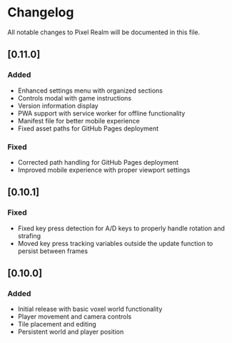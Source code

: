 # Changelog

All notable changes to Pixel Realm will be documented in this file.

## [0.11.0]

### Added

- Enhanced settings menu with organized sections
- Controls modal with game instructions
- Version information display
- PWA support with service worker for offline functionality
- Manifest file for better mobile experience
- Fixed asset paths for GitHub Pages deployment

### Fixed

- Corrected path handling for GitHub Pages deployment
- Improved mobile experience with proper viewport settings

## [0.10.1]

### Fixed

- Fixed key press detection for A/D keys to properly handle rotation and strafing
- Moved key press tracking variables outside the update function to persist between frames

## [0.10.0]

### Added

- Initial release with basic voxel world functionality
- Player movement and camera controls
- Tile placement and editing
- Persistent world and player position
